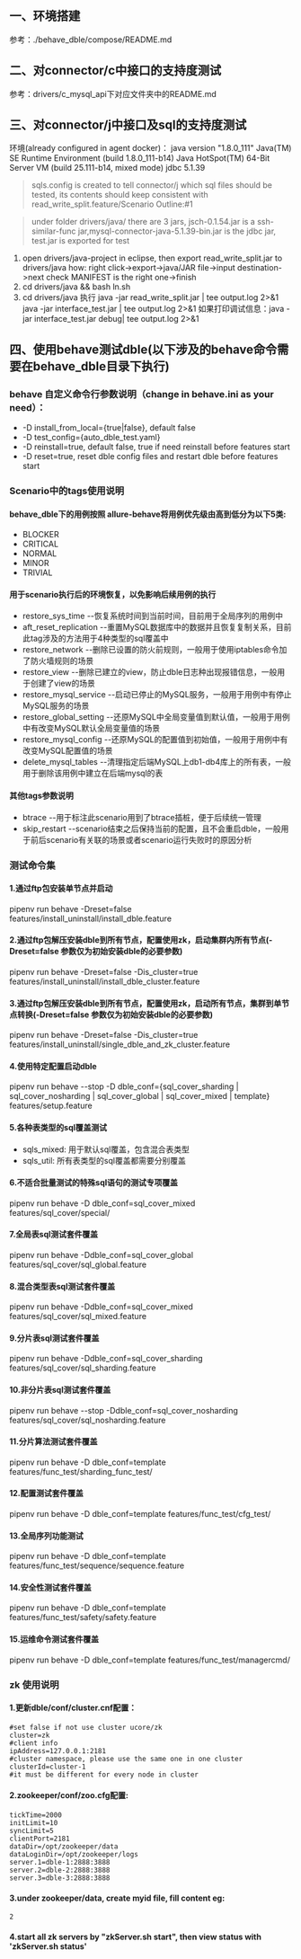
## 一、环境搭建
参考：./behave_dble/compose/README.md

## 二、对connector/c中接口的支持度测试
参考：drivers/c_mysql_api下对应文件夹中的README.md

## 三、对connector/j中接口及sql的支持度测试
环境(already configured in agent docker)：
java version "1.8.0_111"
Java(TM) SE Runtime Environment (build 1.8.0_111-b14)
Java HotSpot(TM) 64-Bit Server VM (build 25.111-b14, mixed mode)
jdbc 5.1.39

> sqls.config is created to tell connector/j which sql files should be tested, its contents should keep consistent with read_write_split.feature/Scenario Outline:#1

> under folder drivers/java/ there are 3 jars, jsch-0.1.54.jar is a ssh-similar-func jar,mysql-connector-java-5.1.39-bin.jar is the jdbc jar, test.jar is exported for test

1. open drivers/java-project in eclipse, then export read_write_split.jar to drivers/java
      how: right click->export->java/JAR file->input destination->next check MANIFEST is the right one->finish
2. cd drivers/java && bash ln.sh
3. cd drivers/java 执行
	java -jar read_write_split.jar | tee output.log 2>&1
    java -jar interface_test.jar | tee output.log 2>&1
	如果打印调试信息：java -jar interface_test.jar debug| tee output.log 2>&1

## 四、使用behave测试dble(以下涉及的behave命令需要在behave_dble目录下执行)
### behave 自定义命令行参数说明（change in behave.ini as your need）：
 - -D install_from_local={true|false}, default false
 - -D test_config={auto_dble_test.yaml}
 - -D reinstall=true, default false, true if need reinstall before features start
 - -D reset=true, reset dble config files and restart dble before features start
 
 
### Scenario中的tags使用说明
#### behave_dble下的用例按照 allure-behave将用例优先级由高到低分为以下5类:
- BLOCKER
- CRITICAL
- NORMAL
- MINOR
- TRIVIAL
#### 用于scenario执行后的环境恢复，以免影响后续用例的执行
- restore_sys_time --恢复系统时间到当前时间，目前用于全局序列的用例中
- aft_reset_replication --重置MySQL数据库中的数据并且恢复复制关系，目前此tag涉及的方法用于4种类型的sql覆盖中
- restore_network --删除已设置的防火前规则，一般用于使用iptables命令加了防火墙规则的场景
- restore_view --删除已建立的view，防止dble日志种出现报错信息，一般用于创建了view的场景
- restore_mysql_service --启动已停止的MySQL服务，一般用于用例中有停止MySQL服务的场景
- restore_global_setting --还原MySQL中全局变量值到默认值，一般用于用例中有改变MySQL默认全局变量值的场景
- restore_mysql_config --还原MySQL的配置值到初始值，一般用于用例中有改变MySQL配置值的场景
- delete_mysql_tables --清理指定后端MySQL上db1-db4库上的所有表，一般用于删除该用例中建立在后端mysql的表
#### 其他tags参数说明
- btrace --用于标注此scenario用到了btrace插桩，便于后续统一管理
- skip_restart --scenario结束之后保持当前的配置，且不会重启dble，一般用于前后scenario有关联的场景或者scenario运行失败时的原因分析


### 测试命令集
#### 1.通过ftp包安装单节点并启动
pipenv run behave -Dreset=false features/install_uninstall/install_dble.feature

#### 2.通过ftp包解压安装dble到所有节点，配置使用zk，启动集群内所有节点(-Dreset=false 参数仅为初始安装dble的必要参数)
pipenv run behave -Dreset=false -Dis_cluster=true features/install_uninstall/install_dble_cluster.feature 

#### 3.通过ftp包解压安装dble到所有节点，配置使用zk，启动所有节点，集群到单节点转换(-Dreset=false 参数仅为初始安装dble的必要参数)
pipenv run behave -Dreset=false -Dis_cluster=true features/install_uninstall/single_dble_and_zk_cluster.feature

#### 4.使用特定配置启动dble
pipenv run behave --stop -D dble_conf={sql_cover_sharding | sql_cover_nosharding | sql_cover_global | sql_cover_mixed | template} features/setup.feature

#### 5.各种表类型的sql覆盖测试
- sqls_mixed: 用于默认sql覆盖，包含混合表类型
- sqls_util: 所有表类型的sql覆盖都需要分别覆盖

#### 6.不适合批量测试的特殊sql语句的测试专项覆盖
pipenv run behave -D dble_conf=sql_cover_mixed features/sql_cover/special/

#### 7.全局表sql测试套件覆盖
pipenv run behave -Ddble_conf=sql_cover_global features/sql_cover/sql_global.feature

#### 8.混合类型表sql测试套件覆盖
pipenv run behave -Ddble_conf=sql_cover_mixed features/sql_cover/sql_mixed.feature

#### 9.分片表sql测试套件覆盖
pipenv run behave -Ddble_conf=sql_cover_sharding features/sql_cover/sql_sharding.feature

#### 10.非分片表sql测试套件覆盖
pipenv run behave --stop -Ddble_conf=sql_cover_nosharding features/sql_cover/sql_nosharding.feature

#### 11.分片算法测试套件覆盖
pipenv run behave -D dble_conf=template features/func_test/sharding_func_test/

#### 12.配置测试套件覆盖
pipenv run behave -D dble_conf=template features/func_test/cfg_test/

#### 13.全局序列功能测试
pipenv run behave -D dble_conf=template features/func_test/sequence/sequence.feature

#### 14.安全性测试套件覆盖
pipenv run behave -D dble_conf=template features/func_test/safety/safety.feature

#### 15.运维命令测试套件覆盖
pipenv run behave -D dble_conf=template features/func_test/managercmd/

### zk 使用说明
#### 1.更新dble/conf/cluster.cnf配置：
```
#set false if not use cluster ucore/zk
cluster=zk
#client info
ipAddress=127.0.0.1:2181
#cluster namespace, please use the same one in one cluster
clusterId=cluster-1
#it must be different for every node in cluster
```
#### 2.zookeeper/conf/zoo.cfg配置:
```
tickTime=2000
initLimit=10
syncLimit=5
clientPort=2181
dataDir=/opt/zookeeper/data
dataLoginDir=/opt/zookeeper/logs
server.1=dble-1:2888:3888
server.2=dble-2:2888:3888
server.3=dble-3:2888:3888
```
#### 3.under zookeeper/data, create myid file, fill content eg:
```
2
```

#### 4.start all zk servers by "zkServer.sh start", then view status with 'zkServer.sh status'
